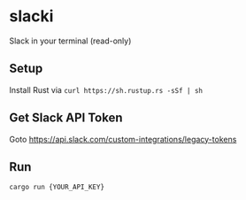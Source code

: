 # slacki
Slack in your terminal (read-only)

## Setup

Install Rust via ```curl https://sh.rustup.rs -sSf | sh```

## Get Slack API Token

Goto https://api.slack.com/custom-integrations/legacy-tokens

## Run

```
cargo run {YOUR_API_KEY}
```
